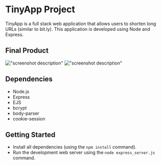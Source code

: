 # TinyApp Project

TinyApp is a full stack web application that allows users to shorten long URLs (similar to bit.ly). This application is developed using Node and Express.

## Final Product

!["screenshot description"](#)
!["screenshot description"](#)

## Dependencies

- Node.js
- Express
- EJS
- bcrypt
- body-parser
- cookie-session


## Getting Started

- Install all dependencies (using the `npm install` command).
- Run the development web server using the `node express_server.js` command.